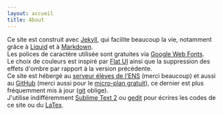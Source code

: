 ```yaml
---
layout: accueil
title: About
---
```


Ce site est construit avec [Jekyll](http://www.jekyllrb.com), qui facilite beaucoup la vie, notamment grâce à [Liquid](https://github.com/Shopify/liquid) et à [Markdown](http://daringfireball.net/projects/markdown/).  
Les polices de caractère utilisée sont gratuites via [Google Web Fonts](http://www.jekyllrb.com).  
Le choix de couleurs est inspiré par [Flat UI](http://flatuicolors.com/) ainsi que la suppression des effets d'ombre par rapport à la version précédente.  
Ce site est hébergé au [serveur élèves de l'ENS](http://www.eleves.ens.fr/) (merci beaucoup) et aussi au [GitHub](http://yichao43.github.io/) (merci aussi pour le [micro-plan gratuit](http://www.github.com/edu/)), ce dernier est plus fréquemment mis à jour ([git](http://git-scm.com/) oblige).  
J'utilise indifféremment [Sublime Text 2](http://www.sublimetext.com/) ou [gedit](https://projects.gnome.org/gedit/) pour écrires les codes de ce site ou du [LaTex](http://www.latex-project.org/).